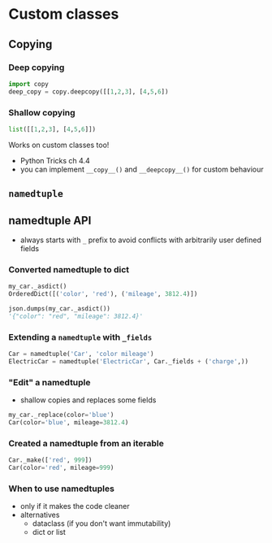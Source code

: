 # Custom classes

## Copying

### Deep copying

```python
import copy
deep_copy = copy.deepcopy([[1,2,3], [4,5,6])
```

### Shallow copying

```python
list([[1,2,3], [4,5,6]])
```

Works on custom classes too!

- Python Tricks ch 4.4
- you can implement `__copy__()` and `__deepcopy__()` for custom behaviour

## `namedtuple`

## namedtuple API

- always starts with `_` prefix to avoid conflicts with arbitrarily user defined fields

### Converted namedtuple to dict

```python
my_car._asdict()
OrderedDict([('color', 'red'), ('mileage', 3812.4)])

json.dumps(my_car._asdict())
'{"color": "red", "mileage": 3812.4}'
```

### Extending a `namedtuple` with `_fields`

```python
Car = namedtuple('Car', 'color mileage')
ElectricCar = namedtuple('ElectricCar', Car._fields + ('charge',))
```

### "Edit" a namedtuple

- shallow copies and replaces some fields

```python
my_car._replace(color='blue')
Car(color='blue', mileage=3812.4)
```

### Created a namedtuple from an iterable
```python
Car._make(['red', 999])
Car(color='red', mileage=999)
```

### When to use namedtuples

- only if it makes the code cleaner
- alternatives
   - dataclass (if you don't want immutability)
   - dict or list
